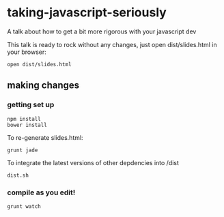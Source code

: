 taking-javascript-seriously
===========================

A talk about how to get a bit more rigorous with your javascript dev

This talk is ready to rock without any changes, just open dist/slides.html in your browser:

```
open dist/slides.html
```

## making changes

### getting set up

```
npm install
bower install
```
To re-generate slides.html:

```
grunt jade
```

To integrate the latest versions of other depdencies into /dist

```
dist.sh
```

### compile as you edit!

```
grunt watch
```
